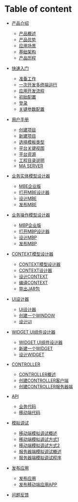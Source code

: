 # Table of content
* [产品介绍]()  
    * [产品概述](articles/studio/1-/gaishu.md)  
    * [产品优势](articles/studio/1-/adv.md)  
    * [应用场景](articles/studio/1-/scene.md)  
    * [基础架构](articles/studio/2-/jiegou.md) 
    * [产品历程](articles/studio/2-/rels.md)
* [快速入门]()
    * [准备工作](articles/studio/3-/jiegou.md)
    * [一次开发多终端运行](articles/studio/2-/yunxing.md)
    * [应用开发流程](articles/studio/4-/liucheng.md)    
    * [初始配置](articles/studio/3-/chushi.md)
    * [登录](articles/studio/3-/denglu.md)
    * [关键参数配置](articles/studio/3-/guanjian.md)
* [用户手册]()
  * [创建项目](articles/studio/5-/chuangjian.md)
  * [新建项目](articles/studio/5-/xinjian.md)
  * [选择模板类型](articles/studio/5-/xuanze.md)
  * [平台关键视图](articles/studio/5-/shitu.md)
  * [平台资源](articles/studio/5-/ziyuan.md)
  * [工程目录说明](articles/studio/5-/mulu.md)
  * [MA SERVER](articles/studio/2-/server.md)

* [业务实体模型设计器]()
  * [MBE企业版](articles/studio/6-/yewushiti.md)
  * [打开MBE设计器](articles/studio/6-/dakai.md)
  * [设计MBE](articles/studio/6-/sheji.md)
  * [发布MBE](articles/studio/6-/fabu.md)
* [业务操作模型设计器]()
  * [MBP企业版](articles/studio/7-/shiti.md)
  * [打开MBP设计器](articles/studio/7-/open.md)
  * [设计MBP](articles/studio/7-/design.md)
  * [发布MBP](articles/studio/7-/publish.md)
* [CONTEXT模型设计器]()
  * [CONTEXT模型设计器](articles/studio/8-/shejiqi.md)
  * [CONTEXT设计器](articles/studio/8-/sjq.md)
  * [设计CONTEXT](articles/studio/8-/sj.md)
  * [编译CONTEXT](articles/studio/8-/bianyi.md)
  * [导出JAR包](articles/studio/8-/daochu.md) 
* [UI设计器]()
  * [UI设计器](articles/studio/9-/uishejiqi.md) 
  * [创建一个WINDOW](articles/studio/9-/cj.md) 
  * [设计UI](articles/studio/9-/shejiui.md) 
* [WIDGET UI组件设计器]()
  * [WIDGET UI组件设计器](articles/studio/10-/zujian.md) 
  * [新建一个WIDGET](articles/studio/10-/xjyg.md) 
  * [设计WIDGET](articles/studio/10-/shej.md) 
* [CONTROLLER]()
  * [CONTROLLER概述](articles/studio/11-/kongzhiyuan.md)
  * [创建CONTROLLER客户端](articles/studio/11-/cjkhd.md)
  * [创建CONTROLLER服务器端](articles/studio/11-/cjfwqd.md)
* [API]()
  * [业务代码](articles/studio/12-/ywdm.md)
  * [移动端代码](articles/studio/12-/ydddm.md)
* [模拟调试]()
  * [移动端模拟调试概述](articles/studio/13-/monitiaoshi.md)
  * [移动端模拟调试方式1](articles/studio/13-/tiaoshifangshi.md)
  * [移动端模拟调试方式2](articles/studio/13-/tsfs.md)
  * [服务器端模拟调试概述](articles/studio/14-/fwqmnts.md)
  * [服务器端模拟调试程序](articles/studio/14-/tscx.md)
* [发布应用]()
  * [发布应用](articles/studio/15-/fbyy.md)
  * [发布移动端应用APP](articles/studio/15-/fbyddyy.md)
* [问题反馈](articles/studio/16-/wentifankui.md)

